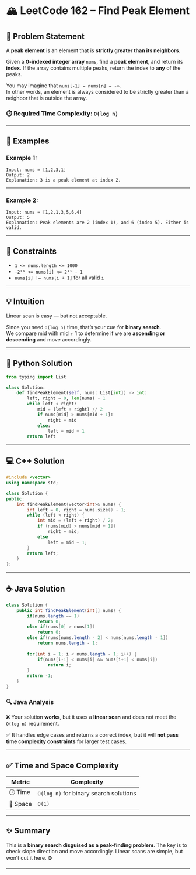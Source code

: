# 🏔️ LeetCode 162 – Find Peak Element

## 📄 Problem Statement

A **peak element** is an element that is **strictly greater than its neighbors**.

Given a **0-indexed integer array** `nums`, find a **peak element**, and return its **index**. If the array contains multiple peaks, return the index to **any** of the peaks.

You may imagine that `nums[-1] = nums[n] = -∞`.  
In other words, an element is always considered to be strictly greater than a neighbor that is outside the array.

### ⏱️ Required Time Complexity: `O(log n)`

---

## 🧠 Examples

### Example 1:
```
Input: nums = [1,2,3,1]
Output: 2
Explanation: 3 is a peak element at index 2.
```

---

### Example 2:
```
Input: nums = [1,2,1,3,5,6,4]
Output: 5
Explanation: Peak elements are 2 (index 1), and 6 (index 5). Either is valid.
```

---

## 📌 Constraints

- `1 <= nums.length <= 1000`  
- `-2³¹ <= nums[i] <= 2³¹ - 1`  
- `nums[i] != nums[i + 1]` for all valid `i`

---

## 💡 Intuition

Linear scan is easy — but not acceptable.

Since you need `O(log n)` time, that’s your cue for **binary search**.  
We compare mid with mid + 1 to determine if we are **ascending or descending** and move accordingly.

---

## 🐍 Python Solution

```python
from typing import List

class Solution:
    def findPeakElement(self, nums: List[int]) -> int:
        left, right = 0, len(nums) - 1
        while left < right:
            mid = (left + right) // 2
            if nums[mid] > nums[mid + 1]:
                right = mid
            else:
                left = mid + 1
        return left
```

---

## 💻 C++ Solution

```cpp
#include <vector>
using namespace std;

class Solution {
public:
    int findPeakElement(vector<int>& nums) {
        int left = 0, right = nums.size() - 1;
        while (left < right) {
            int mid = (left + right) / 2;
            if (nums[mid] > nums[mid + 1])
                right = mid;
            else
                left = mid + 1;
        }
        return left;
    }
};
```

---

## ☕ Java Solution

```java
class Solution {
    public int findPeakElement(int[] nums) {
        if(nums.length == 1)
            return 0;
        else if(nums[0] > nums[1])
            return 0;
        else if(nums[nums.length - 2] < nums[nums.length - 1])
            return nums.length - 1;
        
        for(int i = 1; i < nums.length - 1; i++) {
            if(nums[i-1] < nums[i] && nums[i+1] < nums[i])
                return i;
        }
        return -1;
    }
}
```

### 🔍 Java Analysis

❌ Your solution **works**, but it uses a **linear scan** and does not meet the `O(log n)` requirement.

✅ It handles edge cases and returns a correct index, but it will **not pass time complexity constraints** for larger test cases.

---

## ✅ Time and Space Complexity

| Metric | Complexity |
|--------|------------|
| 🕒 Time | `O(log n)` for binary search solutions |
| 🧠 Space | `O(1)` |

---

## ✨ Summary

This is a **binary search disguised as a peak-finding problem**. The key is to check slope direction and move accordingly. Linear scans are simple, but won’t cut it here. ⛔

---
